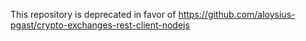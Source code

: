 This repository is deprecated in favor of https://github.com/aloysius-pgast/crypto-exchanges-rest-client-nodejs
